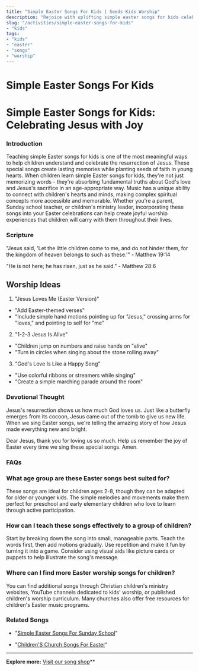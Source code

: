 ```yaml
---
title: "Simple Easter Songs For Kids | Seeds Kids Worship"
description: "Rejoice with uplifting simple easter songs for kids celebrating Jesus' resurrection. Easter worship resources for kids and Sunday school."
slug: "/activities/simple-easter-songs-for-kids"
- "kids"
tags:
- "kids"
- "easter"
- "songs"
- "worship"
---
```


# Simple Easter Songs For Kids

# Simple Easter Songs for Kids: Celebrating Jesus with Joy

### Introduction
Teaching simple Easter songs for kids is one of the most meaningful ways to help children understand and celebrate the resurrection of Jesus. These special songs create lasting memories while planting seeds of faith in young hearts. When children learn simple Easter songs for kids, they're not just memorizing words - they're absorbing fundamental truths about God's love and Jesus's sacrifice in an age-appropriate way. Music has a unique ability to connect with children's hearts and minds, making complex spiritual concepts more accessible and memorable. Whether you're a parent, Sunday school teacher, or children's ministry leader, incorporating these songs into your Easter celebrations can help create joyful worship experiences that children will carry with them throughout their lives.

### Scripture
"Jesus said, 'Let the little children come to me, and do not hinder them, for the kingdom of heaven belongs to such as these.'" - Matthew 19:14

"He is not here; he has risen, just as he said." - Matthew 28:6

## Worship Ideas
1. "Jesus Loves Me (Easter Version)"
- "Add Easter-themed verses"
- "Include simple hand motions pointing up for "Jesus," crossing arms for "loves," and pointing to self for "me"

2. "1-2-3 Jesus Is Alive"
- "Children jump on numbers and raise hands on "alive"
- "Turn in circles when singing about the stone rolling away"

3. "God's Love Is Like a Happy Song"
- "Use colorful ribbons or streamers while singing"
- "Create a simple marching parade around the room"

### Devotional Thought
Jesus's resurrection shows us how much God loves us. Just like a butterfly emerges from its cocoon, Jesus came out of the tomb to give us new life. When we sing Easter songs, we're telling the amazing story of how Jesus made everything new and bright.

Dear Jesus, thank you for loving us so much. Help us remember the joy of Easter every time we sing these special songs. Amen.

### FAQs

### What age group are these Easter songs best suited for?
These songs are ideal for children ages 2-8, though they can be adapted for older or younger kids. The simple melodies and movements make them perfect for preschool and early elementary children who love to learn through active participation.

### How can I teach these songs effectively to a group of children?
Start by breaking down the song into small, manageable parts. Teach the words first, then add motions gradually. Use repetition and make it fun by turning it into a game. Consider using visual aids like picture cards or puppets to help illustrate the song's message.

### Where can I find more Easter worship songs for children?
You can find additional songs through Christian children's ministry websites, YouTube channels dedicated to kids' worship, or published children's worship curriculum. Many churches also offer free resources for children's Easter music programs.

### Related Songs

- "[Simple Easter Songs For Sunday School](/activities/simple-easter-songs-for-sunday-school/)"

- "[Children'S Church Songs For Easter](/activities/children-s-church-songs-for-easter/)"

---

**Explore more:** [Visit our song shop](https://seedskidsworship.com/shop)**

<!-- Schema Markup -->
<script type="application/ld+json">
{
  "@context": "https://schema.org",
  "@type": "MusicRecording",
  "name": "Simple Easter Songs For Kids",
  "byArtist": {
    "@type": "MusicGroup",
    "name": "Seeds Kids Worship"
  },
  "isFamilyFriendly": true,
  "url": "https://seedskidsworship.com/activities/simple-easter-songs-for-kids/"
}
</script>